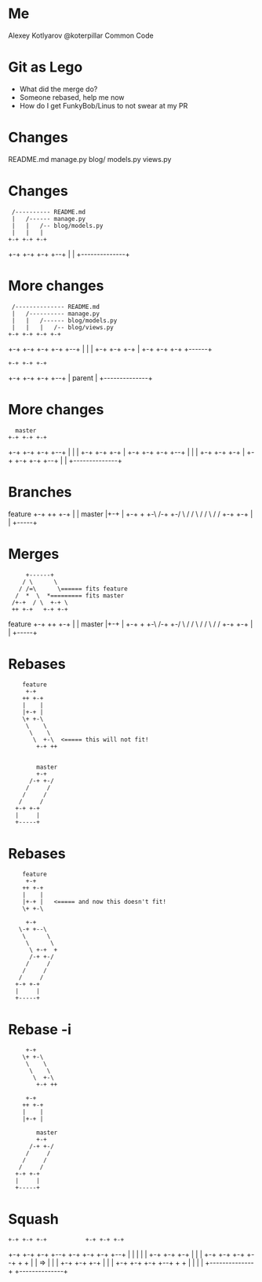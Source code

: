 # Me

Alexey Kotlyarov
@koterpillar
Common Code

# Git as Lego

* What did the merge do?
* Someone rebased, help me now
* How do I get FunkyBob/Linus to not swear at my PR

# Changes

README.md
manage.py
blog/
    models.py
    views.py

# Changes

     /---------- README.md
     |   /------ manage.py
     |   |   /-- blog/models.py
     |   |   |
    +-+ +-+ +-+
  +-+ +-+ +-+ +--+
  |              |
  +--------------+

# More changes

     /-------------- README.md
     |   /---------- manage.py
     |   |   /------ blog/models.py
     |   |   |   /-- blog/views.py
    +-+ +-+ +-+ +-+
  +-+ +-+ +-+ +-+ +--+
  |                  |
  | +-+ +-+ +-+      |
  +-+ +-+ +-+ +------+

    +-+ +-+ +-+
  +-+ +-+ +-+ +--+
  |    parent    |
  +--------------+

# More changes

      master
    +-+ +-+ +-+
  +-+ +-+ +-+ +--+
  |              |
  | +-+ +-+ +-+  |
  +-+ +-+ +-+ +--+
  |              |
  | +-+ +-+ +-+  |
  +-+ +-+ +-+ +--+
  |              |
  +--------------+

# Branches

  feature
   +-+
  ++ +-+
  |    |    master
  |+-+ |    +-+
  \+ +-\  /-+ +-/
   \    \/     /
    \   /     /
     \ /     /
      +-+ +-+
      |     |
      +-----+

# Merges

         +------+
        / \      \
       / /=\      \====== fits feature
      /  *  \  *========= fits master
     /+-+  / \  +-+ \
     ++ +-+   +-+ +-+


  feature
   +-+
  ++ +-+
  |    |    master
  |+-+ |    +-+
  \+ +-\  /-+ +-/
   \    \/     /
    \   /     /
     \ /     /
      +-+ +-+
      |     |
      +-----+

# Rebases

        feature
         +-+
        ++ +-+
        |    |
        |+-+ |
        \+ +-\ 
         \    \ 
          \    \ 
           \  +-\  <===== this will not fit!
            +-+ ++


            master
            +-+
          /-+ +-/
         /     /
        /     /
       /     /
      +-+ +-+
      |     |
      +-----+

# Rebases

        feature
         +-+
        ++ +-+
        |    |
        |+-+ |   <===== and now this doesn't fit!
        \+ +-\ 

         +-+
       \-+ +--\ 
        \      \ 
         \      \ 
          \ +-+  +
          /-+ +-/
         /     /
        /     /
       /     /
      +-+ +-+
      |     |
      +-----+

# Rebase -i

         +-+
        \+ +-\ 
         \    \ 
          \    \ 
           \  +-\
            +-+ ++

         +-+
        ++ +-+
        |    |
        |+-+ |

            master
            +-+
          /-+ +-/
         /     /
        /     /
       /     /
      +-+ +-+
      |     |
      +-----+

# Squash

    +-+ +-+ +-+           +-+ +-+ +-+
  +-+ +-+ +-+ +--+      +-+ +-+ +-+ +--+
  |              |      |              |
  | +-+ +-+ +-+  |      |              |
  +-+ +-+ +-+ +--+      +              +
  |              |  =>  |              |
  | +-+ +-+ +-+  |      |              |
  +-+ +-+ +-+ +--+      +              +
  |              |      |              |
  +--------------+      +--------------+
